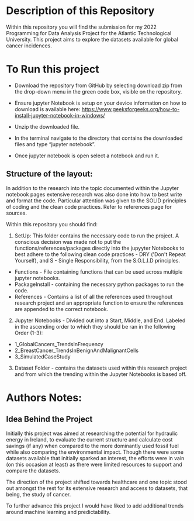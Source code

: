 # Description of this Repository 

Within this repository you will find the submission for my 2022 Programming for Data Analysis Project for the Atlantic Technological University. This project aims to explore the datasets available for global cancer incidences.  

# To Run this project  

- Download the repository from GitHub by selecting download zip from the drop-down menu in the green code box, visible on the repository.  

- Ensure jupyter Notebook is setup on your device information on how to download is available here: https://www.geeksforgeeks.org/how-to-install-jupyter-notebook-in-windows/ 

- Unzip the downloaded file.  

- In the terminal navigate to the directory that contains the downloaded files and type “jupyter notebook”.  

- Once jupyter notebook is open select a notebook and run it.  
 
## Structure of the layout: 

In addition to the research into the topic documented within the Jupyter notebook pages extensive research was also done into how to best write and format the code. Particular attention was given to the SOLID principles of coding and the clean code practices. Refer to references page for sources.   


Within this repository you should find: 

1. SetUp: This folder contains the necessary code to run the project. A conscious decision was made not to put the functions/references/packages directly into the jupyyter Notebooks to best adhere to the following clean code practices - DRY ('Don't Repeat Yourself), and S - Single Responsibility, from the S.O.L.I.D principles.  

- Functions - File containing functions that can be used across multiple jupyter notebooks.  
- PackageInstall - containing the necessary python packages to run the code.  
- References - Contains a list of all the references used throughout research project and an appropriate function to ensure the references are appended to the correct notebook.  

2. Jupyter Notebooks - Divided out into a Start, Middle, and End. Labeled in the ascending order to which they should be ran in the following Order (1-3): 

- 1_GlobalCancers_TrendsInFrequency 
- 2_BreastCancer_TrendsInBenignAndMalignantCells 
- 3_SimulatedCaseStudy  

3. Dataset Folder - contains the datasets used within this research project and from which the trending within the Jupyter Notebooks is based off. 

# Authors Notes: 

## Idea Behind the Project  

Initially this project was aimed at researching the potential for hydraulic energy in Ireland, to evaluate the current structure and calculate cost savings (if any) when compared to the more dominantly used fossil fuel while also comparing the environmental impact. Though there were some datasets available that initially sparked an interest, the efforts were in vain (on this occasion at least) as there were limited resources to support and compare the datasets.  

The direction of the project shifted towards healthcare and one topic stood out amongst the rest for its extensive research and access to datasets, that being, the study of cancer.  

To further advance this project I would have liked to add additional trends around machine learning and predictability. 
